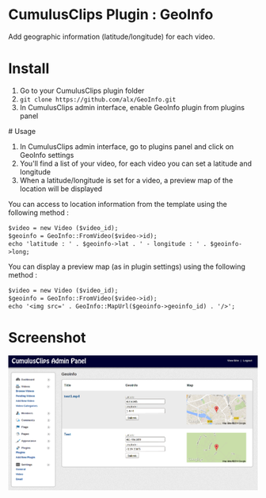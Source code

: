 CumulusClips Plugin : GeoInfo
=============================

Add geographic information (latitude/longitude) for each video.

# Install

1. Go to your CumulusClips plugin folder
2. ```git clone https://github.com/alx/GeoInfo.git```
3. In CumulusClips admin interface, enable GeoInfo plugin from plugins panel

# Usage

1. In CumulusClips admin interface, go to plugins panel and click on GeoInfo settings
2. You'll find a list of your video, for each video you can set a latitude and longitude
3. When a latitude/longitude is set for a video, a preview map of the location will be displayed

You can access to location information from the template using the following method :

```
$video = new Video ($video_id);
$geoinfo = GeoInfo::FromVideo($video->id);
echo 'latitude : ' . $geoinfo->lat . ' - longitude : ' . $geoinfo->long;
```

You can display a preview map (as in plugin settings) using the following method : 

```
$video = new Video ($video_id);
$geoinfo = GeoInfo::FromVideo($video->id);
echo '<img src=' . GeoInfo::MapUrl($geoinfo->geoinfo_id) . '/>';
```

# Screenshot

![Screenshot](/docs/screenshot.png?raw=true)
